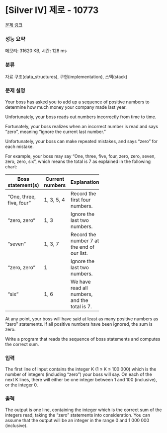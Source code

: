 # [Silver IV] 제로 - 10773 

[문제 링크](https://www.acmicpc.net/problem/10773) 

### 성능 요약

메모리: 31620 KB, 시간: 128 ms

### 분류

자료 구조(data_structures), 구현(implementation), 스택(stack)

### 문제 설명

<p>Your boss has asked you to add up a sequence of positive numbers to determine how much money your company made last year.</p>

<p>Unfortunately, your boss reads out numbers incorrectly from time to time.</p>

<p>Fortunately, your boss realizes when an incorrect number is read and says “zero”, meaning “ignore the current last number.”</p>

<p>Unfortunately, your boss can make repeated mistakes, and says “zero” for each mistake.</p>

<p>For example, your boss may say “One, three, five, four, zero, zero, seven, zero, zero, six”, which means the total is 7 as explained in the following chart:</p>

<table class="table table-bordered" style="width:60%">
	<thead>
		<tr>
			<th>Boss statement(s)</th>
			<th>Current numbers</th>
			<th>Explanation</th>
		</tr>
	</thead>
	<tbody>
		<tr>
			<td>“One, three, five, four”</td>
			<td>1, 3, 5, 4</td>
			<td>Record the first four numbers.</td>
		</tr>
		<tr>
			<td>“zero, zero“</td>
			<td>1, 3</td>
			<td>Ignore the last two numbers.</td>
		</tr>
		<tr>
			<td>“seven”</td>
			<td>1, 3, 7</td>
			<td>Record the number 7 at the end of our list.</td>
		</tr>
		<tr>
			<td>“zero, zero”</td>
			<td>1</td>
			<td>Ignore the last two numbers.</td>
		</tr>
		<tr>
			<td>“six”</td>
			<td>1, 6</td>
			<td>We have read all numbers, and the total is 7.</td>
		</tr>
	</tbody>
</table>

<p>At any point, your boss will have said at least as many positive numbers as “zero” statements. If all positive numbers have been ignored, the sum is zero.</p>

<p>Write a program that reads the sequence of boss statements and computes the correct sum.</p>

### 입력 

 <p>The first line of input contains the integer K (1 ≤ K ≤ 100 000) which is the number of integers (including “zero”) your boss will say. On each of the next K lines, there will either be one integer between 1 and 100 (inclusive), or the integer 0.</p>

### 출력 

 <p>The output is one line, containing the integer which is the correct sum of the integers read, taking the “zero” statements into consideration. You can assume that the output will be an integer in the range 0 and 1 000 000 (inclusive).</p>

